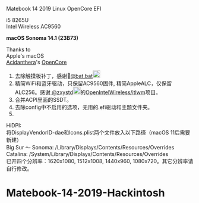 Matebook 14 2019 Linux OpenCore EFI 

i5 8265U  
Intel Wireless AC9560   

**macOS Sonoma 14.1 (23B73)**    
        
Thanks to    
Apple's macOS    
<a href="https://github.com/acidanthera">Acidanthera</a>'s <a href="https://github.com/acidanthera/OpenCorePkg">OpenCore</a>    
    
1. 去除触摸板补丁，感谢🦇<a href="https://github.com/williambj1">@bat.bat</a><img src="https://user-images.githubusercontent.com/63772067/133380601-420c0250-675e-4b88-b62c-86f44d6c8b02.jpeg" height="20" width="20"></img>  
2. 精简WiFi和蓝牙驱动，只保留AC9560固件, 精简AppleALC，仅保留ALC256。感谢<a href="https://github.com/zxystd">
@zxystd</a><img src="https://user-images.githubusercontent.com/63772067/133381457-70b04cf0-2c89-47c2-a1ce-6ddbd315d1c8.png" height="20" width="20"></img>的<a href="https://github.com/OpenIntelWireless/itlwm">OpenIntelWireless/itlwm</a>项目。     
3. 合并ACPI里面的SSDT。  
4. 去除config中不启用的选项，无用的.efi驱动和主题文件夹。  
5.     
    
HiDPI:  
将DisplayVendorID-dae和Icons.plist两个文件放入以下路径（macOS 11后需要新建）  
Big Sur ～ Sonoma: /Library/Displays/Contents/Resources/Overrides  
Catalina: /System/Library/Displays/Contents/Resources/Overrides  
已开四个分辨率：1620x1080, 1512x1008, 1440x960, 1080x720。其它分辨率请自行修改。  
  



# Matebook-14-2019-Hackintosh

